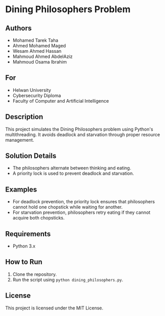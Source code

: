 # Dining Philosophers Problem

## Authors
- Mohamed Tarek Taha
- Ahmed Mohamed Maged
- Wesam Ahmed Hassan
- Mahmoud Ahmed AbdelAziz
- Mahmoud Osama Ibrahim

## For
- Helwan University
- Cybersecurity Diploma
- Faculty of Computer and Artificial Intelligence

## Description
This project simulates the Dining Philosophers problem using Python's multithreading. It avoids deadlock and starvation through proper resource management.

## Solution Details
- The philosophers alternate between thinking and eating.
- A priority lock is used to prevent deadlock and starvation.

## Examples
- For deadlock prevention, the priority lock ensures that philosophers cannot hold one chopstick while waiting for another.
- For starvation prevention, philosophers retry eating if they cannot acquire both chopsticks.

## Requirements
- Python 3.x

## How to Run
1. Clone the repository.
2. Run the script using `python dining_philosophers.py`.

## License
This project is licensed under the MIT License.

